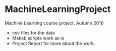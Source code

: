 # MachineLearningProject
Machine Learning course project, Autumn 2016
- csv files for the data
- Matlab scripts work as is
- Project Report for more about the work.
